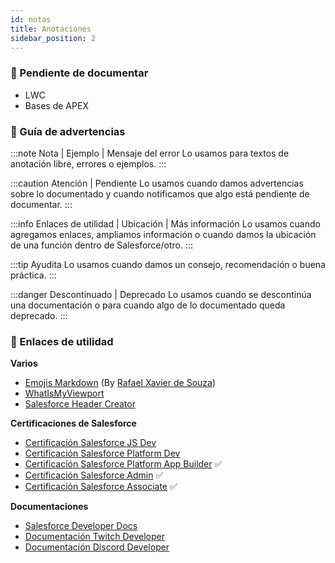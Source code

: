 ```yaml
---
id: notas
title: Anotaciones
sidebar_position: 2
---
```


### :blue_book: Pendiente de documentar
* LWC
* Bases de APEX

### :closed_book: Guía de advertencias

:::note Nota | Ejemplo | Mensaje del error
Lo usamos para textos de anotación libre, errores o ejemplos.
:::

:::caution Atención | Pendiente 
Lo usamos cuando damos advertencias sobre lo documentado y cuando notificamos que algo está pendiente de documentar.
:::

:::info Enlaces de utilidad | Ubicación | Más información
Lo usamos cuando agregamos enlaces, ampliamos información o cuando damos la ubicación de una función dentro de Salesforce/otro.
:::

:::tip Ayudita
Lo usamos cuando damos un consejo, recomendación o buena práctica.
:::

:::danger Descontinuado | Deprecado
Lo usamos cuando se descontinúa una documentación o para cuando algo de lo documentado queda deprecado.
:::

### :rocket: Enlaces de utilidad

**Varios** 
* [Emojis Markdown](https://gist.github.com/rxaviers/7360908) (By [Rafael Xavier de Souza](https://github.com/rxaviers))
* [WhatIsMyViewport](https://whatismyviewport.com/)
* [Salesforce Header Creator](https://www.superqbit.com/app?id=SalesforceHeaderCreator)

**Certificaciones de Salesforce**
* [Certificación Salesforce JS Dev](https://trailhead.salesforce.com/es-MX/users/strailhead/trailmixes/prepare-for-your-salesforce-javascript-developer-i-credential)
* [Certificación Salesforce Platform Dev](https://trailhead.salesforce.com/es-MX/users/strailhead/trailmixes/prepare-for-your-salesforce-platform-developer-i-credential)
* [Certificación Salesforce Platform App Builder](https://trailhead.salesforce.com/es-MX/users/strailhead/trailmixes/prepare-for-your-salesforce-platform-app-builder-credential) :white_check_mark:
* [Certificación Salesforce Admin](https://trailhead.salesforce.com/es-MX/users/strailhead/trailmixes/prepare-for-your-salesforce-administrator-credential) :white_check_mark:
* [Certificación Salesforce Associate](https://trailhead.salesforce.com/es-MX/users/strailhead/trailmixes/prepare-for-your-salesforce-certified-associate-credential) :white_check_mark:

**Documentaciones**
* [Salesforce Developer Docs](https://developer.salesforce.com/docs)
* [Documentación Twitch Developer](https://dev.twitch.tv/docs/)
* [Documentación Discord Developer](https://discord.com/developers/docs/intro)